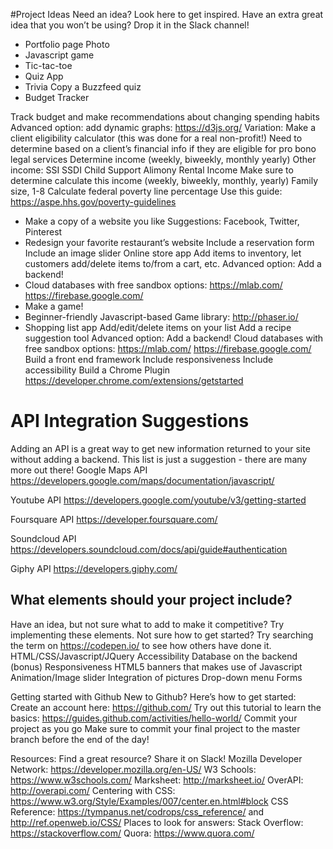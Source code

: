 
#Project Ideas
	Need an idea? Look here to get inspired. Have an extra great idea that you won’t be using? Drop it in the Slack channel! 
	
- Portfolio page 
Photo
- Javascript game
- Tic-tac-toe
- Quiz App
- Trivia 
Copy a Buzzfeed quiz
- Budget Tracker

Track budget and make recommendations about changing spending habits
Advanced option: add dynamic graphs: 
https://d3js.org/
Variation: Make a client eligibility calculator (this was done for a real non-profit!)
Need to determine based on a client’s financial info if they are eligible for pro bono legal services
Determine income (weekly, biweekly, monthly yearly)
Other income:
SSI
SSDI
Child Support
Alimony
Rental Income
Make sure to determine calculate this income (weekly, biweekly, monthly, yearly)
Family size, 1-8
Calculate federal poverty line percentage
Use this guide: https://aspe.hhs.gov/poverty-guidelines

- Make a copy of a website you like 
Suggestions: Facebook, Twitter, Pinterest
- Redesign your favorite restaurant’s website
Include a reservation form 
Include an image slider 
Online store app
Add items to inventory, let customers add/delete items to/from a cart, etc.
Advanced option: Add a backend! 
- Cloud databases with free sandbox options:
https://mlab.com/
https://firebase.google.com/
- Make a game! 
- Beginner-friendly Javascript-based Game library: http://phaser.io/
- Shopping list app
Add/edit/delete items on your list
Add a recipe suggestion tool
Advanced option: Add a backend!
Cloud databases with free sandbox options:
https://mlab.com/
https://firebase.google.com/
Build a front end framework
Include responsiveness
Include accessibility
Build a Chrome Plugin
https://developer.chrome.com/extensions/getstarted


# API Integration Suggestions
Adding an API is a great way to get new information returned to your site without adding a backend. This list is just a suggestion - there are many more out there! 
Google Maps API
https://developers.google.com/maps/documentation/javascript/

Youtube API
https://developers.google.com/youtube/v3/getting-started

Foursquare API
https://developer.foursquare.com/	

Soundcloud API
https://developers.soundcloud.com/docs/api/guide#authentication

Giphy API
https://developers.giphy.com/





## What elements should your project include? 
Have an idea, but not sure what to add to make it competitive? Try implementing these elements. Not sure how to get started? Try searching the term on https://codepen.io/ to see how others have done it. 
HTML/CSS/Javascript/JQuery
Accessibility 
Database on the backend (bonus)
Responsiveness 
HTML5 banners that makes use of Javascript 
Animation/Image slider 
Integration of pictures
Drop-down menu
Forms
		


Getting started with Github
New to Github? Here’s how to get started: 
Create an account here: https://github.com/
Try out this tutorial to learn the basics: https://guides.github.com/activities/hello-world/
Commit your project as you go
Make sure to commit your final project to the master branch before the end of the day! 



Resources: 
Find a great resource? Share it on Slack! 
Mozilla Developer Network: https://developer.mozilla.org/en-US/
W3 Schools: https://www.w3schools.com/
Marksheet: http://marksheet.io/
OverAPI: http://overapi.com/
Centering with CSS: https://www.w3.org/Style/Examples/007/center.en.html#block
CSS Reference: https://tympanus.net/codrops/css_reference/ and http://ref.openweb.io/CSS/
Places to look for answers:
Stack Overflow: https://stackoverflow.com/
Quora: https://www.quora.com/

	
